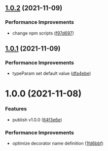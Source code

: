 ## [1.0.2](https://github.com/molvqingtai/type-error-decorator/compare/v1.0.1...v1.0.2) (2021-11-09)


### Performance Improvements

* change npm scripts ([f97d697](https://github.com/molvqingtai/type-error-decorator/commit/f97d697a404aa03e0ab0bcc90b241c7493848553))

## [1.0.1](https://github.com/molvqingtai/type-error-decorator/compare/v1.0.0...v1.0.1) (2021-11-09)


### Performance Improvements

* typeParam set default value ([dfa4ebe](https://github.com/molvqingtai/type-error-decorator/commit/dfa4ebeb66da197f30bf36eed31f013129f95e65))

# 1.0.0 (2021-11-08)


### Features

* publish v1.0.0 ([64f3e6e](https://github.com/molvqingtai/type-error-decorator/commit/64f3e6e1da5293c680fbe74c9f7090e5162ffcd4))


### Performance Improvements

* optimize decorator name definition ([1fd6bbf](https://github.com/molvqingtai/type-error-decorator/commit/1fd6bbf355b052dce9d4124c830d48088c4d5130))
